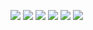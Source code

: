 ![](https://upload.wikimedia.org/wikipedia/commons/1/10/Gaussian_Plume.png)
![](https://github.com/Jordon-Chen/Java/blob/master/ChimneyGUI/eclipse-workspace/ChimneyGUI/step1.jpg?raw=true)
![](https://github.com/Jordon-Chen/Java/blob/master/ChimneyGUI/eclipse-workspace/ChimneyGUI/step2.jpg?raw=true)
![](https://github.com/Jordon-Chen/Java/blob/master/ChimneyGUI/eclipse-workspace/ChimneyGUI/step3.jpg?raw=true)
![](https://github.com/Jordon-Chen/Java/blob/master/ChimneyGUI/eclipse-workspace/ChimneyGUI/step4.jpg?raw=true)
![](https://github.com/Jordon-Chen/Java/blob/master/ChimneyGUI/eclipse-workspace/ChimneyGUI/step5.jpg?raw=true)
